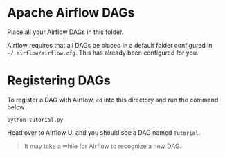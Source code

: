 # Apache Airflow DAGs

Place all your Airflow DAGs in this folder.

Airflow requires that all DAGs be placed in a default folder configured in `~/.airflow/airflow.cfg`. This has already been configured for you.

# Registering DAGs

To register a DAG with Airflow, `cd` into this directory and run the command below 

```
python tutorial.py
```

Head over to Airflow UI and you should see a DAG named `Tutorial`.

> It may take a while for Airflow to recognize a new DAG.